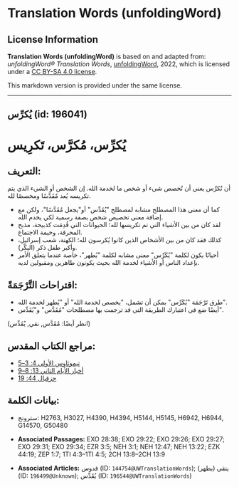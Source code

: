 # Translation Words (unfoldingWord)

## License Information

**Translation Words (unfoldingWord)** is based on and adapted from: _unfoldingWord® Translation Words_, [unfoldingWord](https://unfoldingword.org/utw), 2022, which is licensed under a [CC BY-SA 4.0 license](https://creativecommons.org/licenses/by-sa/4.0/legalcode.en).

This markdown version is provided under the same license.



--------------------------------

## يُكرِّس (id: 196041)

يُكرِّس، مُكرَّس، تَكرِيس
=========================

التعريف:
--------

أن تُكرِّس يعني أن تُخصص شيء أو شخص ما لخدمة الله. إن الشخص أو الشيء الذي يتم تكريسه يُعد مٌقَدَّسًا ومخصصًا لله.

* كما أن معنى هذا المصطلح مشابه لمصطلح "يُقَدِّس" أو"يجعل مُقَدَّسًا"، ولكن مع إضافة معنى تخصيص شخص بصفة رسمية لكي يخدم الله.
* لقد كان من بين الأشياء التي تم تكريسها لله؛ الحيوانات التي قُدِمَت كذبيحة، مذبح المحرقة، وخيمة الاجتماع.
* كذلك فقد كان من بين الأشخاص الذين كانوا يُكرسون لله؛ الكهنة، شعب إسرائيل، وأكبر طفل ذكر (البِكْر).
* أحيانًا يكون لكلمة "يُكَرِّس" معنى مشابه لكلمة "يُطهر"، خاصة عندما يتعلق الأمر بإعداد الناس أو الأشياء لخدمة الله بحيث يكونون طاهرين ومقبولين لديه.

اقتراحات التَّرْجَمَةً:
-----------------------

* طرق تَرْجَمَة "يُكَرِّس" يمكن أن تشمل، "يخصص لخدمة الله" أو "يُطهر لخدمة الله".
* أيضًا ضع في اعتبارك الطريقة التي قد ترجمت بها مصطلحات "مُقَدَّس" و"يُقَدِّس".

(انظر أيضًا: مُقَدَّس, نقي, يُقَدِّس)

مراجع الكتاب المقدس:
--------------------

* [تيموثاوس الأولى 4: 3–5](https://ref.ly/1Tim4:3-1Tim4:5)
* [أخبار الأيام الثاني 13: 8–9](https://ref.ly/2Chr13:8-2Chr13:9)
* [حزقيال 44: 19](https://ref.ly/Ezek44:19)

بيانات الكلمة:
--------------

* سترونج: H2763, H3027, H4390, H4394, H5144, H5145, H6942, H6944, G14570, G50480

* **Associated Passages:** EXO 28:38; EXO 29:22; EXO 29:26; EXO 29:27; EXO 29:31; EXO 29:34; EZR 3:5; NEH 3:1; NEH 12:47; NEH 13:22; EZK 44:19; ZEP 1:7; 1TI 4:3–1TI 4:5; 2CH 13:8–2CH 13:9
* **Associated Articles:** قدوس (ID: `144754@UWTranslationWords`); ينقي (يطهر) (ID: `196499@Unknown`); يُقَدِّس (ID: `196544@UWTranslationWords`)

